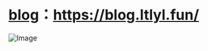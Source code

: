 # [blog](https://blog.ltlyl.fun/)：https://blog.ltlyl.fun/

![Image](https://i.pinimg.com/originals/60/40/d0/6040d0113d46ecdfe8b176474f465e03.gif)
